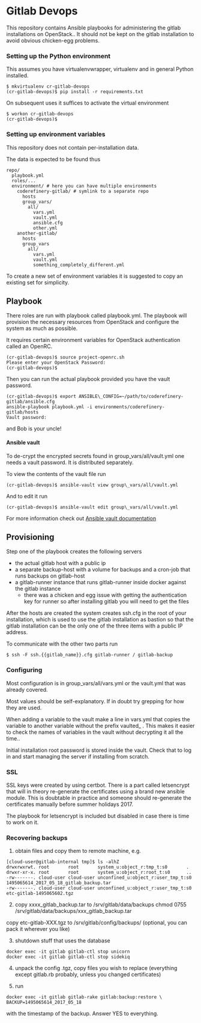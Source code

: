 # Gitlab Devops

This repository contains Ansible playbooks for administering the gitlab
installations on OpenStack.. It should not be kept on the gitlab installation
to avoid obvious chicken-egg problems.

### Setting up the Python environment

This assumes you have virtualenvwrapper, virtualenv and in general Python
installed.

    $ mkvirtualenv cr-gitlab-devops
    (cr-gitlab-devops)$ pip install -r requirements.txt

On subsequent uses it suffices to activate the virtual environment

    $ workon cr-gitlab-devops
    (cr-gitlab-devops)$

### Setting up environment variables

This repository does not contain per-installation data.

The data is expected to be found thus

```
repo/
  playbook.yml
  roles/...
  environment/ # here you can have multiple environments
    coderefinery-gitlab/ # symlink to a separate repo
      hosts
      group_vars/
        all/
          vars.yml
          vault.yml
          ansible.cfg
          other.yml
    another-gitlab/
      hosts
      group_vars
        all/
          vars.yml
          vault.yml
          something_completely_different.yml
```

To create a new set of environment variables it is suggested to copy an
existing set for simplicity.

## Playbook

There roles are run with playbook called playbook.yml. The playbook will provision
the necessary resources from OpenStack and configure the system as much as
possible.

It requires certain environment variables for OpenStack authentication called
an OpenRC.

    (cr-gitlab-devops)$ source project-openrc.sh
    Please enter your OpenStack Password:
    (cr-gitlab-devops)$

Then you can run the actual playbook provided you have the vault password.

    (cr-gitlab-devops)$ export ANSIBLE\_CONFIG=~/path/to/coderefinery-gitlab/ansible.cfg
    ansible-playbook playbook.yml -i environments/coderefinery-gitlab/hosts
    Vault password:

and Bob is your uncle!

#### Ansible vault

To de-crypt the encrypted secrets found in group\_vars/all/vault.yml
one needs a vault password. It is distributed separately.

To view the contents of the vault file run

    (cr-gitlab-devops)$ ansible-vault view group\_vars/all/vault.yml

And to edit it run

    (cr-gitlab-devops)$ ansible-vault edit group\_vars/all/vault.yml

For more information check out  [Ansible vault
documentation](http://docs.ansible.com/ansible/playbooks_vault.html)

## Provisioning

Step one of the playbook creates the following servers

* the actual gitlab host with a public ip
* a separate backup-host with a volume for backups and a cron-job that runs
  backups on gitlab-host
* a gitlab-runner instance that runs gitlab-runner inside docker against the gitlab instance
  * there was a chicken and egg issue with getting the authentication key for
    runner so after installing gitlab you will need to get the files

After the hosts are created the system creates ssh.cfg in the root of your
installation, which is used to use the gitlab installation as bastion so that
the gitlab installation can be the only one of the three items with a public
IP address.

To communicate with the other two parts run

    $ ssh -F ssh.{{gitlab_name}}.cfg gitlab-runner / gitlab-backup

### Configuring

Most configuration is in group\_vars/all/vars.yml or the vault.yml that was
already covered.

Most values should be self-explanatory. If in doubt try grepping for how they
are used.

When adding a variable to the vault make a line in vars.yml that copies the
variable to another variable without the prefix vaulted\_ . This makes it
easier to check the names of variables in the vault without decrypting it all the time..

Initial installation root password is stored inside the vault. Check that to
log in and start managing the server if installing from scratch.

### SSL

SSL keys were created by using certbot. There is a part called letsencrypt
that will in theory re-generate the certificates using a brand new ansible
module. This is doubtable in practice and someone should re-generate the
certificates manually before summer holidays 2017.

The playbook for letsencrypt is included but disabled in case there is time to
work on it.

### Recovering backups

1) obtain files and copy them to remote machine, e.g.

```
[cloud-user@gitlab-internal tmp]$ ls -alhZ
drwxrwxrwt. root       root       system_u:object_r:tmp_t:s0       .
drwxr-xr-x. root       root       system_u:object_r:root_t:s0      ..
-rw-------. cloud-user cloud-user unconfined_u:object_r:user_tmp_t:s0
1495065614_2017_05_18_gitlab_backup.tar
-rw-------. cloud-user cloud-user unconfined_u:object_r:user_tmp_t:s0
etc-gitlab-1495065602.tgz
```

2)  copy  xxxx_gitlab_backup.tar to /srv/gitlab/data/backups
    chmod 0755 /srv/gitlab/data/backups/xxx_gitlab_backup.tar

  copy etc-gitlab-XXX.tgz to /srv/gitlab/config/backups/ (optional, you can
  pack it wherever you like)

3) shutdown stuff that uses the database

```
docker exec -it gitlab gitlab-ctl stop unicorn
docker exec -it gitlab gitlab-ctl stop sidekiq
```

4) unpack the config .tgz, copy files you wish to replace (everything except
gitlab.rb probably, unless you changed certificates)

5) run

```
docker exec -it gitlab gitlab-rake gitlab:backup:restore \
BACKUP=1495065614_2017_05_18
```

with the timestamp of the backup. Answer YES to everything.
